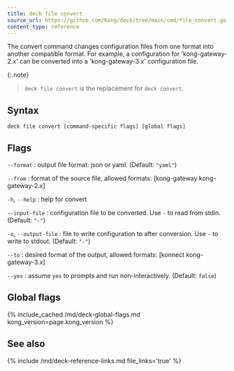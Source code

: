 ```yaml
---
title: deck file convert
source_url: https://github.com/Kong/deck/tree/main/cmd/file_convert.go
content_type: reference
---
```


The convert command changes configuration files from one format
into another compatible format. For example, a configuration for 'kong-gateway-2.x'
can be converted into a 'kong-gateway-3.x' configuration file.

{:.note}
> `deck file convert` is the replacement for `deck convert`. 

## Syntax

```
deck file convert [command-specific flags] [global flags]
```

## Flags

`--format`
:  output file format: json or yaml. (Default: `"yaml"`)

`--from`
:  format of the source file, allowed formats: [kong-gateway kong-gateway-2.x]

`-h`, `--help`
:  help for convert 

`--input-file`
:  configuration file to be converted. Use `-` to read from stdin. (Default: `"-"`)

`-o`, `--output-file`
:  file to write configuration to after conversion. Use `-` to write to stdout. (Default: `"-"`)

`--to`
:  desired format of the output, allowed formats: [konnect kong-gateway-3.x]

`--yes`
:  assume `yes` to prompts and run non-interactively. (Default: `false`)



## Global flags

{% include_cached /md/deck-global-flags.md kong_version=page.kong_version %}

## See also

{% include /md/deck-reference-links.md file_links='true' %}

